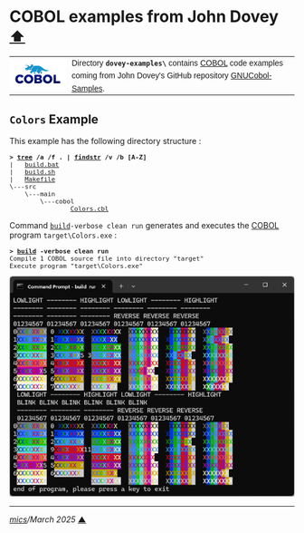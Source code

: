 # <span id="top">COBOL examples from John Dovey</span> <span style="font-size:90%;">[⬆](../README.md#top)</span>

<table style="font-family:Helvetica;line-height:1.6;">
  <tr>
  <td style="border:0;padding:0 10px 0 0;min-width:100px;">
    <a href="https://www.mainframestechhelp.com/tutorials/cobol/introduction.htm" rel="external"><img style="border:0;width:100px;" src="../docs/images/cobol.png" width="100" alt="COBOL language"/></a>
  </td>
  <td style="border:0;padding:0;vertical-align:text-top;">
    Directory <strong><code>dovey-examples\</code></strong> contains <a href="https://www.mainframestechhelp.com/tutorials/cobol/introduction.htm" rel="external" title="COBOL">COBOL</a> code examples coming from John Dovey's GitHub repository <a href="https://github.com/JohnDovey/GNUCobol-Samples">GNUCobol-Samples</a>.
  </td>
  </tr>
</table>

## <span id="colors">`Colors` Example</span>

This example has the following directory structure :

<pre style="font-size:80%;">
<b>&gt; <a href="https://learn.microsoft.com/en-us/windows-server/administration/windows-commands/tree" rel="external">tree</a> /a /f . | <a href="https://learn.microsoft.com/en-us/windows-server/administration/windows-commands/findstr" rel="external">findstr</a> /v /b [A-Z]</b>
|   <a href="./Colors/build.bat">build.bat</a>
|   <a href="./Colors/build.sh">build.sh</a>
|   <a href="./Colors/Makefile">Makefile</a>
\---src
    \---main
        \---cobol
                <a href="./Colors/src/main/cobol/Colors.cbl">Colors.cbl</a>
</pre>

Command [`build`](./Colors/build.bat)`-verbose clean run` generates and executes the [COBOL] program `target\Colors.exe` :

<pre style="font-size:80%;">
<b>&gt; <a href="./Colors/build.bat">build</a> -verbose clean run</b>
Compile 1 COBOL source file into directory "target"
Execute program "target\Colors.exe"
</pre>

<img src="./images/Colors.png" />

***

*[mics](https://lampwww.epfl.ch/~michelou/)/March 2025* [**&#9650;**](#top)
<span id="bottom">&nbsp;</span>

<!-- link refs -->

[cobol]: https://

